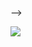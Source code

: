 

<!--
### Hi there 👋

**joshuaaam/joshuaaam** is a ✨ _special_ ✨ repository because its `README.md` (this file) appears on your GitHub profile.

Here are some ideas to get you started:

- 🔭 I’m currently working on ...
- 🌱 I’m currently learning ...
- 👯 I’m looking to collaborate on ...
- 🤔 I’m looking for help with ...
- 💬 Ask me about ...
- 📫 How to reach me: ...
- 😄 Pronouns: ...
- ⚡ Fun fact: ...
-->

<!-- <p>
<img src="https://img.shields.io/static/v1?label=Program&message=Vue&color=brightgreen"/>
<img src="https://img.shields.io/static/v1?label=Program&message=Python&color=blue"/>
<img src="https://img.shields.io/static/v1?label=Program&message=JavaScript&color=orange"/>
  
<!-- <a href="你的CSDN主页链接">
  <img src="https://img.shields.io/static/v1?label=Blog&message=CSDN&color=red"/>
</a> -->
</p> -->

![](https://github-readme-stats.vercel.app/api?username=joshuaaam&show_icons=true&theme=dark&count_private=true) 

